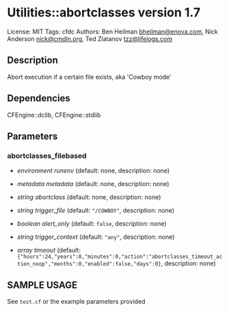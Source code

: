 # Utilities::abortclasses version 1.7

License: MIT
Tags: cfdc
Authors: Ben Heilman <bheilman@enova.com>, Nick Anderson <nick@cmdln.org>, Ted Zlatanov <tzz@lifelogs.com>

## Description
Abort execution if a certain file exists, aka 'Cowboy mode'

## Dependencies
CFEngine::dclib, CFEngine::stdlib

## Parameters
### abortclasses_filebased
* _environment_ *runenv* (default: none, description: none)

* _metadata_ *metadata* (default: none, description: none)

* _string_ *abortclass* (default: none, description: none)

* _string_ *trigger_file* (default: `"/COWBOY"`, description: none)

* _boolean_ *alert_only* (default: `false`, description: none)

* _string_ *trigger_context* (default: `"any"`, description: none)

* _array_ *timeout* (default: `{"hours":24,"years":0,"minutes":0,"action":"abortclasses_timeout_action_noop","months":0,"enabled":false,"days":0}`, description: none)


## SAMPLE USAGE
See `test.cf` or the example parameters provided

